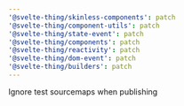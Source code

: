 ```yaml
---
'@svelte-thing/skinless-components': patch
'@svelte-thing/component-utils': patch
'@svelte-thing/state-event': patch
'@svelte-thing/components': patch
'@svelte-thing/reactivity': patch
'@svelte-thing/dom-event': patch
'@svelte-thing/builders': patch
---
```


Ignore test sourcemaps when publishing
